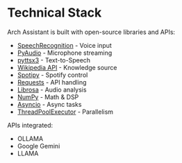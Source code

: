 # Technical Stack

Arch Assistant is built with open-source libraries and APIs:

- [SpeechRecognition](https://pypi.org/project/SpeechRecognition/) - Voice input
- [PyAudio](https://people.csail.mit.edu/hubert/pyaudio/) - Microphone streaming
- [pyttsx3](https://pyttsx3.readthedocs.io/) - Text-to-Speech
- [Wikipedia API](https://pypi.org/project/wikipedia/) - Knowledge source
- [Spotipy](https://spotipy.readthedocs.io/) - Spotify control
- [Requests](https://docs.python-requests.org/) - API handling
- [Librosa](https://librosa.org/) - Audio analysis
- [NumPy](https://numpy.org/) - Math & DSP
- [Asyncio](https://docs.python.org/3/library/asyncio.html) - Async tasks
- [ThreadPoolExecutor](https://docs.python.org/3/library/concurrent.futures.html) - Parallelism

APIs integrated:
- OLLAMA
- Google Gemini
- LLAMA
